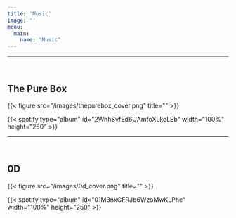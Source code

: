 ```yaml
---
title: 'Music'
image: ''
menu:
  main:
    name: "Music"
---
```

---
&nbsp;

## The Pure Box 
{{< figure src="/images/thepurebox_cover.png" title="" >}}

{{< spotify type="album" id="2WnhSvfEd6UAmfoXLkoLEb" width="100%" height="250" >}}

---
&nbsp;


## 0D
{{< figure src="/images/0d_cover.png" title="" >}}

{{< spotify type="album" id="01M3nxGFRJb6WzoMwKLPhc" width="100%" height="250" >}}